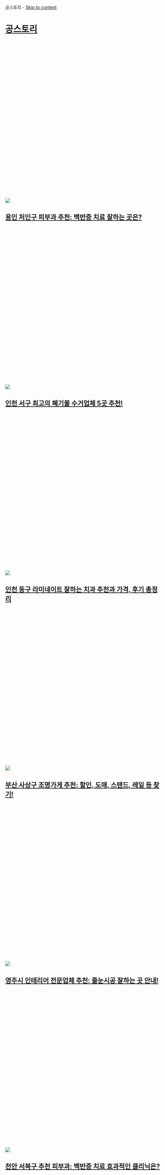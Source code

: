  공스토리 -     [Skip to content](#content "Skip to content")

[공스토리](https://gongstory.com/)
==============================

[![](data:image/svg+xml,%3Csvg%20xmlns='http://www.w3.org/2000/svg'%20viewBox='0%200%20400%20400'%3E%3C/svg%3E)![](https://gongstory.com/wp-content/uploads/2025/05/3_resized-13.png)](https://gongstory.com/%ec%9a%a9%ec%9d%b8-%ec%b2%98%ec%9d%b8%ea%b5%ac-%ed%94%bc%eb%b6%80%ea%b3%bc-%ec%b6%94%ec%b2%9c-%eb%b0%b1%eb%b0%98%ec%a6%9d-%ec%b9%98%eb%a3%8c-%ec%9e%98%ed%95%98%eb%8a%94-%ea%b3%b3%ec%9d%80/)

[용인 처인구 피부과 추천: 백반증 치료 잘하는 곳은?](https://gongstory.com/%ec%9a%a9%ec%9d%b8-%ec%b2%98%ec%9d%b8%ea%b5%ac-%ed%94%bc%eb%b6%80%ea%b3%bc-%ec%b6%94%ec%b2%9c-%eb%b0%b1%eb%b0%98%ec%a6%9d-%ec%b9%98%eb%a3%8c-%ec%9e%98%ed%95%98%eb%8a%94-%ea%b3%b3%ec%9d%80/)
---------------------------------------------------------------------------------------------------------------------------------------------------------------------------------------------------------------------------------------------------

[![](data:image/svg+xml,%3Csvg%20xmlns='http://www.w3.org/2000/svg'%20viewBox='0%200%20400%20400'%3E%3C/svg%3E)![](https://gongstory.com/wp-content/uploads/2025/05/제목을-입력해주세요_-001-3_resized-13.png)](https://gongstory.com/%ec%9d%b8%ec%b2%9c-%ec%84%9c%ea%b5%ac-%ec%b5%9c%ea%b3%a0%ec%9d%98-%ed%8f%90%ea%b8%b0%eb%ac%bc-%ec%88%98%ea%b1%b0%ec%97%85%ec%b2%b4-5%ea%b3%b3-%ec%b6%94%ec%b2%9c/)

[인천 서구 최고의 폐기물 수거업체 5곳 추천!](https://gongstory.com/%ec%9d%b8%ec%b2%9c-%ec%84%9c%ea%b5%ac-%ec%b5%9c%ea%b3%a0%ec%9d%98-%ed%8f%90%ea%b8%b0%eb%ac%bc-%ec%88%98%ea%b1%b0%ec%97%85%ec%b2%b4-5%ea%b3%b3-%ec%b6%94%ec%b2%9c/)
--------------------------------------------------------------------------------------------------------------------------------------------------------------------------------------------------------------------

[![](data:image/svg+xml,%3Csvg%20xmlns='http://www.w3.org/2000/svg'%20viewBox='0%200%20400%20400'%3E%3C/svg%3E)![](https://gongstory.com/wp-content/uploads/2025/05/제목을-입력해주세요_-001-8_resized-3.png)](https://gongstory.com/%ec%9d%b8%ec%b2%9c-%eb%8f%99%ea%b5%ac-%eb%9d%bc%eb%af%b8%eb%84%a4%ec%9d%b4%ed%8a%b8-%ec%9e%98%ed%95%98%eb%8a%94-%ec%b9%98%ea%b3%bc-%ec%b6%94%ec%b2%9c%ea%b3%bc-%ea%b0%80%ea%b2%a9-%ed%9b%84%ea%b8%b0/)

[인천 동구 라미네이트 잘하는 치과 추천과 가격, 후기 총정리](https://gongstory.com/%ec%9d%b8%ec%b2%9c-%eb%8f%99%ea%b5%ac-%eb%9d%bc%eb%af%b8%eb%84%a4%ec%9d%b4%ed%8a%b8-%ec%9e%98%ed%95%98%eb%8a%94-%ec%b9%98%ea%b3%bc-%ec%b6%94%ec%b2%9c%ea%b3%bc-%ea%b0%80%ea%b2%a9-%ed%9b%84%ea%b8%b0/)
----------------------------------------------------------------------------------------------------------------------------------------------------------------------------------------------------------------------------------------------------------------

[![](data:image/svg+xml,%3Csvg%20xmlns='http://www.w3.org/2000/svg'%20viewBox='0%200%20400%20400'%3E%3C/svg%3E)![](https://gongstory.com/wp-content/uploads/2025/05/제목을-입력해주세요_-001-6_resized-9.png)](https://gongstory.com/%eb%b6%80%ec%82%b0-%ec%82%ac%ec%83%81%ea%b5%ac-%ec%a1%b0%eb%aa%85%ea%b0%80%ea%b2%8c-%ec%b6%94%ec%b2%9c-%ed%95%a0%ec%9d%b8-%eb%8f%84%eb%a7%a4-%ec%8a%a4%ed%83%a0%eb%93%9c-%eb%a0%88%ec%9d%bc/)

[부산 사상구 조명가게 추천: 할인, 도매, 스탠드, 레일 등 찾기!](https://gongstory.com/%eb%b6%80%ec%82%b0-%ec%82%ac%ec%83%81%ea%b5%ac-%ec%a1%b0%eb%aa%85%ea%b0%80%ea%b2%8c-%ec%b6%94%ec%b2%9c-%ed%95%a0%ec%9d%b8-%eb%8f%84%eb%a7%a4-%ec%8a%a4%ed%83%a0%eb%93%9c-%eb%a0%88%ec%9d%bc/)
-----------------------------------------------------------------------------------------------------------------------------------------------------------------------------------------------------------------------------------------------------------

[![](data:image/svg+xml,%3Csvg%20xmlns='http://www.w3.org/2000/svg'%20viewBox='0%200%20400%20400'%3E%3C/svg%3E)![](https://gongstory.com/wp-content/uploads/2025/05/제목을-입력해주세요_-001-6_resized-8.png)](https://gongstory.com/%ec%98%81%ec%a3%bc%ec%8b%9c-%ec%9d%b8%ed%85%8c%eb%a6%ac%ec%96%b4-%ec%a0%84%eb%ac%b8%ec%97%85%ec%b2%b4-%ec%b6%94%ec%b2%9c-%ec%a4%84%eb%88%88%ec%8b%9c%ea%b3%b5-%ec%9e%98%ed%95%98%eb%8a%94-%ea%b3%b3/)

[영주시 인테리어 전문업체 추천: 줄눈시공 잘하는 곳 안내!](https://gongstory.com/%ec%98%81%ec%a3%bc%ec%8b%9c-%ec%9d%b8%ed%85%8c%eb%a6%ac%ec%96%b4-%ec%a0%84%eb%ac%b8%ec%97%85%ec%b2%b4-%ec%b6%94%ec%b2%9c-%ec%a4%84%eb%88%88%ec%8b%9c%ea%b3%b5-%ec%9e%98%ed%95%98%eb%8a%94-%ea%b3%b3/)
--------------------------------------------------------------------------------------------------------------------------------------------------------------------------------------------------------------------------------------------------------------

[![](data:image/svg+xml,%3Csvg%20xmlns='http://www.w3.org/2000/svg'%20viewBox='0%200%20400%20400'%3E%3C/svg%3E)![](https://gongstory.com/wp-content/uploads/2025/05/제목을-입력해주세요_-001-4_resized-11.png)](https://gongstory.com/%ec%b2%9c%ec%95%88-%ec%84%9c%eb%b6%81%ea%b5%ac-%ec%b6%94%ec%b2%9c-%ed%94%bc%eb%b6%80%ea%b3%bc-%eb%b0%b1%eb%b0%98%ec%a6%9d-%ec%b9%98%eb%a3%8c-%ed%9a%a8%ea%b3%bc%ec%a0%81%ec%9d%b8-%ed%81%b4%eb%a6%ac/)

[천안 서북구 추천 피부과: 백반증 치료 효과적인 클리닉은?](https://gongstory.com/%ec%b2%9c%ec%95%88-%ec%84%9c%eb%b6%81%ea%b5%ac-%ec%b6%94%ec%b2%9c-%ed%94%bc%eb%b6%80%ea%b3%bc-%eb%b0%b1%eb%b0%98%ec%a6%9d-%ec%b9%98%eb%a3%8c-%ed%9a%a8%ea%b3%bc%ec%a0%81%ec%9d%b8-%ed%81%b4%eb%a6%ac/)
---------------------------------------------------------------------------------------------------------------------------------------------------------------------------------------------------------------------------------------------------------------

[![](data:image/svg+xml,%3Csvg%20xmlns='http://www.w3.org/2000/svg'%20viewBox='0%200%20400%20400'%3E%3C/svg%3E)![](https://gongstory.com/wp-content/uploads/2025/05/제목을-입력해주세요_-001-6_resized-7.png)](https://gongstory.com/%eb%8c%80%ec%a0%84-%eb%8f%99%ea%b5%ac-%ea%b7%bc%ec%b2%98-%eb%b0%b1%eb%b0%98%ec%a6%9d-%ec%b9%98%eb%a3%8c-%ec%9e%98%ed%95%98%eb%8a%94-%ed%94%bc%eb%b6%80%ea%b3%bc-5%ea%b3%b3-%ec%b6%94%ec%b2%9c/)

[대전 동구 근처 백반증 치료 잘하는 피부과 5곳 추천!](https://gongstory.com/%eb%8c%80%ec%a0%84-%eb%8f%99%ea%b5%ac-%ea%b7%bc%ec%b2%98-%eb%b0%b1%eb%b0%98%ec%a6%9d-%ec%b9%98%eb%a3%8c-%ec%9e%98%ed%95%98%eb%8a%94-%ed%94%bc%eb%b6%80%ea%b3%bc-5%ea%b3%b3-%ec%b6%94%ec%b2%9c/)
------------------------------------------------------------------------------------------------------------------------------------------------------------------------------------------------------------------------------------------------------

[![](data:image/svg+xml,%3Csvg%20xmlns='http://www.w3.org/2000/svg'%20viewBox='0%200%20400%20400'%3E%3C/svg%3E)![](https://gongstory.com/wp-content/uploads/2025/05/3_resized-12.png)](https://gongstory.com/%ec%a0%95%ec%9d%8d%ec%8b%9c-%ec%9d%b8%ea%b7%bc-%eb%b0%b1%eb%82%b4%ec%9e%a5-%ec%88%98%ec%88%a0-%ec%a0%84%eb%ac%b8-%ec%95%88%ea%b3%bc-%eb%b3%91%ec%9b%90-top-5-%ec%b6%94%ec%b2%9c/)

[정읍시 인근 백내장 수술 전문 안과 병원 Top 5 추천](https://gongstory.com/%ec%a0%95%ec%9d%8d%ec%8b%9c-%ec%9d%b8%ea%b7%bc-%eb%b0%b1%eb%82%b4%ec%9e%a5-%ec%88%98%ec%88%a0-%ec%a0%84%eb%ac%b8-%ec%95%88%ea%b3%bc-%eb%b3%91%ec%9b%90-top-5-%ec%b6%94%ec%b2%9c/)
-----------------------------------------------------------------------------------------------------------------------------------------------------------------------------------------------------------------------------------------

[![](data:image/svg+xml,%3Csvg%20xmlns='http://www.w3.org/2000/svg'%20viewBox='0%200%20400%20400'%3E%3C/svg%3E)![](https://gongstory.com/wp-content/uploads/2025/05/제목을-입력해주세요_-001-7_resized-6.png)](https://gongstory.com/%ed%8c%8c%ec%a3%bc%ec%97%90%ec%84%9c-%eb%b0%b1%eb%b0%98%ec%a6%9d-%ec%b9%98%eb%a3%8c-%ec%9e%98%ed%95%98%eb%8a%94-%ed%94%bc%eb%b6%80%ea%b3%bc-5%ea%b3%b3-%ec%b6%94%ec%b2%9c/)

[파주에서 백반증 치료 잘하는 피부과 5곳 추천!](https://gongstory.com/%ed%8c%8c%ec%a3%bc%ec%97%90%ec%84%9c-%eb%b0%b1%eb%b0%98%ec%a6%9d-%ec%b9%98%eb%a3%8c-%ec%9e%98%ed%95%98%eb%8a%94-%ed%94%bc%eb%b6%80%ea%b3%bc-5%ea%b3%b3-%ec%b6%94%ec%b2%9c/)
------------------------------------------------------------------------------------------------------------------------------------------------------------------------------------------------------------------------------

[![](data:image/svg+xml,%3Csvg%20xmlns='http://www.w3.org/2000/svg'%20viewBox='0%200%20400%20400'%3E%3C/svg%3E)![](https://gongstory.com/wp-content/uploads/2025/05/제목을-입력해주세요_-001-8_resized-2.png)](https://gongstory.com/%ed%95%a8%ec%95%88%ea%b5%b0-%eb%a7%9e%ec%b6%a4%ea%b0%80%ea%b5%ac-%ec%a0%9c%ec%9e%91-%ec%a0%84%eb%ac%b8%ec%97%85%ec%b2%b4-%ec%b6%94%ec%b2%9c-%ec%9d%b8%ed%85%8c%eb%a6%ac%ec%96%b4-%ec%9b%90%eb%aa%a9/)

[함안군 맞춤가구 제작 전문업체 추천! 인테리어 원목가구와 리폼 수납장 소개](https://gongstory.com/%ed%95%a8%ec%95%88%ea%b5%b0-%eb%a7%9e%ec%b6%a4%ea%b0%80%ea%b5%ac-%ec%a0%9c%ec%9e%91-%ec%a0%84%eb%ac%b8%ec%97%85%ec%b2%b4-%ec%b6%94%ec%b2%9c-%ec%9d%b8%ed%85%8c%eb%a6%ac%ec%96%b4-%ec%9b%90%eb%aa%a9/)
-----------------------------------------------------------------------------------------------------------------------------------------------------------------------------------------------------------------------------------------------------------------------

[Older posts](https://gongstory.com/page/2/)

Page1 [Page2](https://gongstory.com/page/2/) … [Page213](https://gongstory.com/page/213/) [Next →](https://gongstory.com/page/2/)

[소금뉴스](https://mysaltnews.com/)｜[홍시뉴스](https://hongsinews.com/)｜[달래뉴스](https://dalaenews.com/) ｜[가을스토리](https://myfallstory.com/)｜[소금스토리](https://slatstory.com/)｜[펍코드뉴스](https://pubcodenews.com/)｜[웨딩박람회 일정](https://wedding-rosa.com/)

© 2025 공스토리 • Built with [GeneratePress](https://generatepress.com)

        